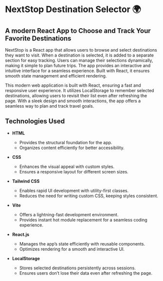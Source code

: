 # NextStop Destination Selector 🌍
## A modern React App to Choose and Track Your Favorite Destinations   

NextStop is a React app that allows users to browse and select destinations they want to visit. When a destination is selected, it is added to a separate section for easy tracking. Users can manage their selections dynamically, making it simple to plan future trips. The app provides an interactive and intuitive interface for a seamless experience. Built with React, it ensures smooth state management and efficient rendering.  

This modern web application is built with React, ensuring a fast and responsive user experience. It utilizes LocalStorage to remember selected destinations, allowing users to revisit their list even after refreshing the page. With a sleek design and smooth interactions, the app offers a seamless way to plan and track travel goals.  


## Technologies Used  

- **HTML**  
  - Provides the structural foundation for the app.  
  - Organizes content efficiently for better accessibility.  

- **CSS**  
  - Enhances the visual appeal with custom styles.  
  - Ensures a responsive layout for different screen sizes.  

- **Tailwind CSS**  
  - Enables rapid UI development with utility-first classes.  
  - Reduces the need for writing custom CSS, keeping styles consistent.  

- **Vite**  
  - Offers a lightning-fast development environment.  
  - Provides instant hot module replacement for a seamless coding experience.  

- **React.js**  
  - Manages the app’s state efficiently with reusable components.  
  - Optimizes rendering for a smooth and interactive UI.  

- **LocalStorage**  
  - Stores selected destinations persistently across sessions.  
  - Ensures users don’t lose their data even after refreshing the page.  
